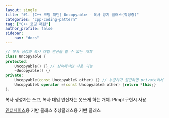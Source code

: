 ```yaml
---
layout: single
title: "#1. [C++ 코딩 패턴] Uncopyable - 복사 방지 클래스(작성중)"
categories: "cpp-coding-pattern"
tag: ["C++ 코딩 패턴"]
author_profile: false
sidebar: 
    nav: "docs"
---
```



```cpp
// 복사 생성과 복사 대입 연산을 할 수 없는 개체
class Uncopyable {   
protected:
    Uncopyable() {} // 상속해서만 사용 가능
    ~Uncopyable() {}
private:
    Uncopyable(const Uncopyable& other) {} // 누군가가 접근하면 private여서 컴파일 오류
    Uncopyable& operator =(const Uncopyable& other) {return *this;}
};
```

복사 생성자는 쓰고, 복사 대입 연산자는 못쓰게 하는 개체. PImpl 구현시 사용


[인터페이스](https://tango1202.github.io/legacy-cpp-oop/legacy-cpp-oop-abstract-class-interface/#%EC%9D%B8%ED%84%B0%ED%8E%98%EC%9D%B4%EC%8A%A4)용 기반 클래스
추상클래스용 기반 클래스



